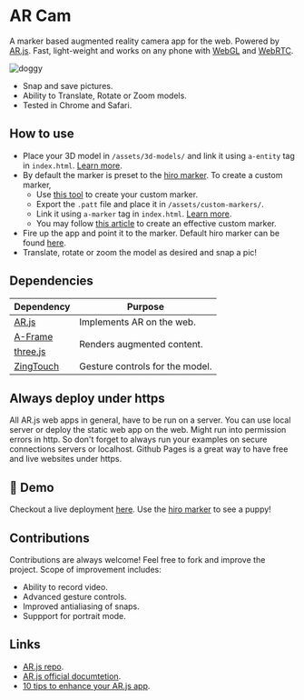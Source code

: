 # AR Cam

A marker based augmented reality camera app for the web. Powered by [AR.js](https://github.com/AR-js-org/AR.js). Fast, light-weight and works on any phone with [WebGL](https://get.webgl.org/) and [WebRTC](https://webrtc.org/).

![doggy](https://user-images.githubusercontent.com/13608193/131313178-18a26028-912c-4712-9029-4d7e00ed41cd.gif)

- Snap and save pictures.
- Ability to Translate, Rotate or Zoom models.
- Tested in Chrome and Safari.

## How to use

- Place your 3D model in `/assets/3d-models/` and link it using `a-entity` tag in `index.html`. [Learn more](https://ar-js-org.github.io/AR.js-Docs/marker-based/#a-frame).
- By default the marker is preset to the [hiro marker](https://raw.githubusercontent.com/AR-js-org/AR.js/master/data/images/hiro.png). To create a custom marker,
  - Use [this tool](https://jeromeetienne.github.io/AR.js/three.js/examples/marker-training/examples/generator.html) to create your custom marker.
  - Export the `.patt` file and place it in `/assets/custom-markers/`.
  - Link it using `a-marker` tag in `index.html`. [Learn more](https://ar-js-org.github.io/AR.js-Docs/marker-based/#a-frame).
  - You may follow [this article](https://ar-js-org.github.io/AR.js-Docs/marker-based/#how-to-choose-good-images-for-pattern-markers) to create an effective custom marker. 
- Fire up the app and point it to the marker. Default hiro marker can be found [here](https://raw.githubusercontent.com/AR-js-org/AR.js/master/data/images/hiro.png).
- Translate, rotate or zoom the model as desired and snap a pic!

## Dependencies

<table>
  <thead>
  <tr>
    <th>Dependency</th>
    <th>Purpose</th>
  </tr>
  </thead>
  <tbody>
  <tr>
    <td> <a href="https://github.com/AR-js-org/AR.js"> AR.js </a> </td>
    <td>Implements AR on the web.</td>
  </tr>
  <tr>
    <td> <a href="https://github.com/aframevr/aframe/"> A-Frame </a> </td>
    <td rowspan="2">Renders augmented content.</td>
  </tr>
  <tr>
    <td> <a href="https://github.com/mrdoob/three.js/"> three.js </a> </td>
  </tr>
  <tr>
    <td> <a href="https://github.com/zingchart/zingtouch"> ZingTouch </a> </td>
    <td>Gesture controls for the model.</td>
  </tr>
  </tbody>
</table>

## Always deploy under https

All AR.js web apps in general, have to be run on a server. You can use local server or deploy the static web app on the web. Might run into permission errors in http. So don't forget to always run your examples on secure connections servers or localhost. Github Pages is a great way to have free and live websites under https.

## :rocket: Demo

Checkout a live deployment [here](https://divinsmathew.github.io/ar-cam/). Use the [hiro marker](https://raw.githubusercontent.com/AR-js-org/AR.js/master/data/images/hiro.png) to see a puppy!

## Contributions

Contributions are always welcome! Feel free to fork and improve the project. Scope of improvement includes:
- Ability to record video.
- Advanced gesture controls.
- Improved antialiasing of snaps.
- Suppport for portrait mode.


## Links
- [AR.js repo](https://github.com/AR-js-org/AR.js).
- [AR.js official documtetion](https://ar-js-org.github.io/AR.js-Docs/).
- [10 tips to enhance your AR.js app](https://medium.com/chialab-open-source/10-tips-to-enhance-your-ar-js-app-8b44c6faffca).
